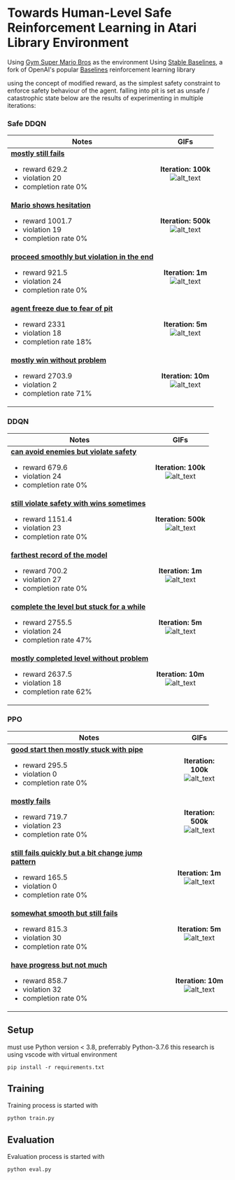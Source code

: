# Towards Human-Level Safe Reinforcement Learning in Atari Library Environment

Using [Gym Super Mario Bros](https://pypi.org/project/gym-super-mario-bros/) as the environment 
Using [Stable Baselines](https://github.com/hill-a/stable-baselines), a fork of OpenAI's popular [Baselines](https://github.com/openai/baselines) reinforcement learning library

using the concept of modified reward, as the simplest safety constraint to enforce safety behaviour of the agent.
falling into pit is set as unsafe / catastrophic state
below are the results of experimenting in multiple iterations:

### Safe DDQN
| Notes | GIFs |
| --- | :---: |
| <ins>**mostly still fails**</ins> <br> <ul><li>reward 629.2 <li>violation 20 <li>completion rate 0%</ul> |**Iteration: 100k**<br> ![alt_text](/assets/safeddqn-100k.gif) |
| <ins>**Mario shows hesitation**</ins> <br> <ul><li>reward 1001.7 <li>violation 19 <li>completion rate 0%</ul> |**Iteration: 500k**<br> ![alt_text](/assets/safeddqn-500k.gif) |
| <ins>**proceed smoothly but violation in the end**</ins> <br> <ul><li>reward 921.5 <li>violation 24 <li>completion rate 0%</ul> |**Iteration: 1m**<br> ![alt_text](/assets/safeddqn-1m.gif) |
| <ins>**agent freeze due to fear of pit**</ins> <br> <ul><li>reward 2331 <li>violation 18 <li>completion rate 18%</ul> |**Iteration: 5m**<br> ![alt_text](/assets/safeddqn-5m.gif) |
| <ins>**mostly win without problem**</ins> <br> <ul><li>reward 2703.9 <li>violation 2 <li>completion rate 71%</ul> |**Iteration: 10m**<br> ![alt_text](/assets/safeddqn-10m.gif) |

### DDQN

| Notes | GIFs |
| --- | :---: |
| <ins>**can avoid enemies but violate safety**</ins> <br> <ul><li>reward 679.6 <li>violation 24 <li>completion rate 0%</ul> |**Iteration: 100k**<br> ![alt_text](/assets/ddqn-100k.gif) |
| <ins>**still violate safety with wins sometimes**</ins> <br> <ul><li>reward 1151.4 <li>violation 23 <li>completion rate 0%</ul> |**Iteration: 500k**<br> ![alt_text](/assets/ddqn-500k.gif) |
| <ins>**farthest record of the model**</ins> <br> <ul><li>reward 700.2 <li>violation 27 <li>completion rate 0%</ul> |**Iteration: 1m**<br> ![alt_text](/assets/ddqn-1m.gif) |
| <ins>**complete the level but stuck for a while**</ins> <br> <ul><li>reward 2755.5 <li>violation 24 <li>completion rate 47%</ul> |**Iteration: 5m**<br> ![alt_text](/assets/ddqn-5m.gif) |
| <ins>**mostly completed level without problem**</ins> <br> <ul><li>reward 2637.5 <li>violation 18 <li>completion rate 62%</ul> |**Iteration: 10m**<br> ![alt_text](/assets/ddqn-10m.gif) |

### PPO
| Notes | GIFs |
| --- | :---: |
| <ins>**good start then mostly stuck with pipe**</ins> <br> <ul><li>reward 295.5 <li>violation 0 <li>completion rate 0%</ul> |**Iteration: 100k**<br> ![alt_text](/assets/ppo-100k.gif) |
| <ins>**mostly fails**</ins> <br> <ul><li>reward 719.7 <li>violation 23 <li>completion rate 0%</ul> |**Iteration: 500k**<br> ![alt_text](/assets/ppo-500k.gif) |
| <ins>**still fails quickly but a bit change jump pattern**</ins> <br> <ul><li>reward 165.5 <li>violation 0 <li>completion rate 0%</ul> |**Iteration: 1m**<br> ![alt_text](/assets/ppo-1m.gif) |
| <ins>**somewhat smooth but still fails**</ins> <br> <ul><li>reward 815.3 <li>violation 30 <li>completion rate 0%</ul> |**Iteration: 5m**<br> ![alt_text](/assets/ppo-5m.gif) |
| <ins>**have progress but not much**</ins> <br> <ul><li>reward 858.7 <li>violation 32 <li>completion rate 0%</ul> |**Iteration: 10m**<br> ![alt_text](/assets/ppo-10m.gif) |


## Setup
must use Python version < 3.8, preferrably Python-3.7.6
this research is using vscode with virtual environment
```
pip install -r requirements.txt
```
## Training

Training process is started with

```
python train.py
```

## Evaluation

Evaluation process is started with

```
python eval.py
```
